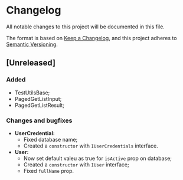 # Changelog

All notable changes to this project will be documented in this file.

The format is based on [Keep a Changelog](https://keepachangelog.com/en/1.0.0/),
and this project adheres to [Semantic Versioning](https://semver.org/spec/v2.0.0.html).

## [Unreleased]

### **Added**

- TestUtilsBase;
- PagedGetListInput;
- PagedGetListResult;

### **Changes and bugfixes**

- **UserCredential:**
  - Fixed database name;
  - Created a `constructor` with `IUserCredentials` interface.
- **User:**
  - Now set default valeu as true for `isActive` prop on database;
  - Created a `constructor` with `IUser` interface;
  - Fixed `fullName` prop.
